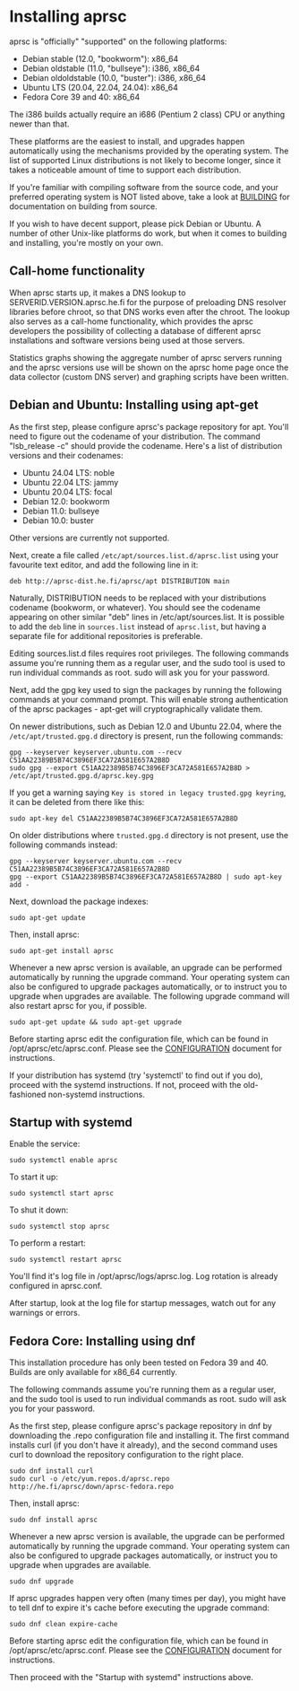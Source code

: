 
Installing aprsc
================

aprsc is "officially" "supported" on the following platforms:

* Debian stable (12.0, "bookworm"): x86_64
* Debian oldstable (11.0, "bullseye"): i386, x86_64
* Debian oldoldstable (10.0, "buster"): i386, x86_64
* Ubuntu LTS (20.04, 22.04, 24.04): x86_64
* Fedora Core 39 and 40: x86_64

The i386 builds actually require an i686 (Pentium 2 class) CPU or
anything newer than that.

These platforms are the easiest to install, and upgrades happen
automatically using the mechanisms provided by the operating system.  The list of
supported Linux distributions is not likely to become longer, since it takes
a noticeable amount of time to support each distribution.

If you're familiar with compiling software from the source code, and your
preferred operating system is NOT listed above, take a look at
[BUILDING](BUILDING.html) for documentation on building from source.

If you wish to have decent support, please pick Debian or Ubuntu.  A number
of other Unix-like platforms do work, but when it comes to building and
installing, you're mostly on your own.


Call-home functionality
--------------------------

When aprsc starts up, it makes a DNS lookup to SERVERID.VERSION.aprsc.he.fi
for the purpose of preloading DNS resolver libraries before chroot, so that
DNS works even after the chroot.  The lookup also serves as a call-home
functionality, which provides the aprsc developers the possibility of collecting
a database of different aprsc installations and software versions being used
at those servers.

Statistics graphs showing the aggregate number of aprsc servers running and
the aprsc versions use will be shown on the aprsc home page once the data
collector (custom DNS server) and graphing scripts have been written.


Debian and Ubuntu: Installing using apt-get
----------------------------------------------

As the first step, please configure aprsc's package repository for apt. 
You'll need to figure out the codename of your distribution.  The command
"lsb_release -c" should provide the codename.  Here's a list of distribution
versions and their codenames:

* Ubuntu 24.04 LTS: noble
* Ubuntu 22.04 LTS: jammy
* Ubuntu 20.04 LTS: focal
* Debian 12.0: bookworm
* Debian 11.0: bullseye
* Debian 10.0: buster

Other versions are currently not supported.

Next, create a file called `/etc/apt/sources.list.d/aprsc.list` using your
favourite text editor, and add the following line in it:

    deb http://aprsc-dist.he.fi/aprsc/apt DISTRIBUTION main

Naturally, DISTRIBUTION needs to be replaced with your distributions
codename (bookworm, or whatever).  You should see the codename appearing on
other similar "deb" lines in /etc/apt/sources.list.  It is possible to add
the `deb` line in `sources.list` instead of `aprsc.list`, but having a
separate file for additional repositories is preferable.

Editing sources.list.d files requires root privileges.  The following
commands assume you're running them as a regular user, and the sudo tool is
used to run individual commands as root.  sudo will ask you for your
password.

Next, add the gpg key used to sign the packages by running the following
commands at your command prompt.  This will enable strong authentication of
the aprsc packages - apt-get will cryptographically validate them.

On newer distributions, such as Debian 12.0 and Ubuntu 22.04, where the
`/etc/apt/trusted.gpg.d` directory is present, run the following commands:

    gpg --keyserver keyserver.ubuntu.com --recv C51AA22389B5B74C3896EF3CA72A581E657A2B8D
    sudo gpg --export C51AA22389B5B74C3896EF3CA72A581E657A2B8D > /etc/apt/trusted.gpg.d/aprsc.key.gpg

If you get a warning saying `Key is stored in legacy trusted.gpg keyring`,
it can be deleted from there like this:

    sudo apt-key del C51AA22389B5B74C3896EF3CA72A581E657A2B8D

On older distributions where `trusted.gpg.d` directory is not present, use
the following commands instead:

    gpg --keyserver keyserver.ubuntu.com --recv C51AA22389B5B74C3896EF3CA72A581E657A2B8D
    gpg --export C51AA22389B5B74C3896EF3CA72A581E657A2B8D | sudo apt-key add -

Next, download the package indexes:

    sudo apt-get update

Then, install aprsc:

    sudo apt-get install aprsc

Whenever a new aprsc version is available, an upgrade can be performed
automatically by running the upgrade command.  Your operating system can
also be configured to upgrade packages automatically, or to instruct you to
upgrade when upgrades are available. The following upgrade command will also
restart aprsc for you, if possible.

    sudo apt-get update && sudo apt-get upgrade

Before starting aprsc edit the configuration file, which can be found in
/opt/aprsc/etc/aprsc.conf.  Please see the [CONFIGURATION](CONFIGURATION.html)
document for instructions.

If your distribution has systemd (try 'systemctl' to find out if you do),
proceed with the systemd instructions.  If not, proceed with the
old-fashioned non-systemd instructions.

Startup with systemd
-----------------------

Enable the service:

    sudo systemctl enable aprsc

To start it up:

    sudo systemctl start aprsc

To shut it down:

    sudo systemctl stop aprsc

To perform a restart:

    sudo systemctl restart aprsc


You'll find it's log file in /opt/aprsc/logs/aprsc.log.  Log rotation is
already configured in aprsc.conf.

After startup, look at the log file for startup messages, watch out for
any warnings or errors.


Fedora Core: Installing using dnf
------------------------------------

This installation procedure has only been tested on Fedora 39 and 40.
Builds are only available for x86\_64 currently.

The following commands assume you're running them as a regular user, and the
sudo tool is used to run individual commands as root.  sudo will ask you for
your password.

As the first step, please configure aprsc's package repository in dnf by
downloading the .repo configuration file and installing it.  The first
command installs curl (if you don't have it already), and the second command
uses curl to download the repository configuration to the right place.

    sudo dnf install curl
    sudo curl -o /etc/yum.repos.d/aprsc.repo http://he.fi/aprsc/down/aprsc-fedora.repo

Then, install aprsc:

    sudo dnf install aprsc

Whenever a new aprsc version is available, the upgrade can be performed
automatically by running the upgrade command.  Your operating system can
also be configured to upgrade packages automatically, or instruct you to
upgrade when upgrades are available.

    sudo dnf upgrade

If aprsc upgrades happen very often (many times per day), you might have to
tell dnf to expire it's cache before executing the upgrade command:

    sudo dnf clean expire-cache

Before starting aprsc edit the configuration file, which can be found in
/opt/aprsc/etc/aprsc.conf.  Please see the [CONFIGURATION](CONFIGURATION.html)
document for instructions.

Then proceed with the "Startup with systemd" instructions above.

